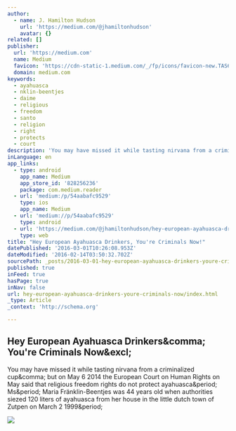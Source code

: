 ```yaml
---
author:
  - name: J. Hamilton Hudson
    url: 'https://medium.com/@jhamiltonhudson'
    avatar: {}
related: []
publisher:
  url: 'https://medium.com'
  name: Medium
  favicon: 'https://cdn-static-1.medium.com/_/fp/icons/favicon-new.TAS6uQ-Y7kcKgi0xjcYHXw.ico'
  domain: medium.com
keywords:
  - ayahuasca
  - nklin-beentjes
  - daime
  - religious
  - freedom
  - santo
  - religion
  - right
  - protects
  - court
description: 'You may have missed it while tasting nirvana from a criminalized cup, but on May 6 2014 the European Court on Human Rights on May said that religious freedom rights do not protect ayahuasca. Ms. Maria Fränklin-Beentjes was 44 years old when authorities siezed 120 liters of ayahuasca from her house in the little dutch town of Zutpen on March 2 1999.'
inLanguage: en
app_links:
  - type: android
    app_name: Medium
    app_store_id: '828256236'
    package: com.medium.reader
  - url: 'medium:/p/54aabafc9529'
    type: ios
    app_name: Medium
  - url: 'medium://p/54aabafc9529'
    type: android
  - url: 'https://medium.com/@jhamiltonhudson/hey-european-ayahuasca-drinkers-you-re-criminals-now-54aabafc9529'
    type: web
title: "Hey European Ayahuasca Drinkers, You're Criminals Now!"
datePublished: '2016-03-01T10:26:08.953Z'
dateModified: '2016-02-14T03:50:32.702Z'
sourcePath: _posts/2016-03-01-hey-european-ayahuasca-drinkers-youre-criminals-now.md
published: true
inFeed: true
hasPage: true
inNav: false
url: hey-european-ayahuasca-drinkers-youre-criminals-now/index.html
_type: Article
_context: 'http://schema.org'

---
```

<article style=""><h1>Hey European Ayahuasca Drinkers&amp;comma; You're Criminals Now&amp;excl;</h1><p>You may have missed it while tasting nirvana from a criminalized cup&amp;comma; but on May 6 2014 the European Court on Human Rights on May said that religious freedom rights do not protect ayahuasca&amp;period; Ms&amp;period; Maria Fränklin-Beentjes was 44 years old when authorities siezed 120 liters of ayahuasca from her house in the little dutch town of Zutpen on March 2 1999&amp;period;</p><img src="https://cdn-images-1.medium.com/max/800/1*f9SlSpUQ-w_la84OBol2EQ.png" /></article>